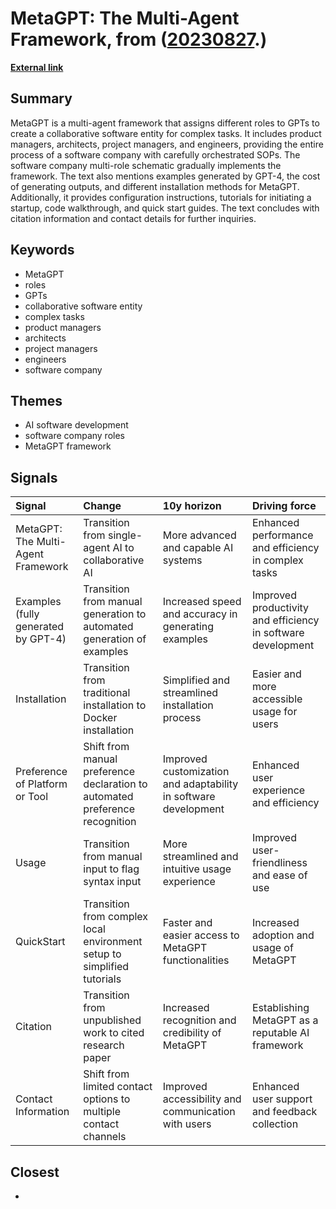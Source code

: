 # __MetaGPT: The Multi-Agent Framework__, from ([20230827](https://kghosh.substack.com/p/20230827).)

__[External link](https://github.com/geekan/MetaGPT)__



## Summary

MetaGPT is a multi-agent framework that assigns different roles to GPTs to create a collaborative software entity for complex tasks. It includes product managers, architects, project managers, and engineers, providing the entire process of a software company with carefully orchestrated SOPs. The software company multi-role schematic gradually implements the framework. The text also mentions examples generated by GPT-4, the cost of generating outputs, and different installation methods for MetaGPT. Additionally, it provides configuration instructions, tutorials for initiating a startup, code walkthrough, and quick start guides. The text concludes with citation information and contact details for further inquiries.

## Keywords

* MetaGPT
* roles
* GPTs
* collaborative software entity
* complex tasks
* product managers
* architects
* project managers
* engineers
* software company

## Themes

* AI software development
* software company roles
* MetaGPT framework

## Signals

| Signal                              | Change                                                                       | 10y horizon                                                     | Driving force                                                |
|:------------------------------------|:-----------------------------------------------------------------------------|:----------------------------------------------------------------|:-------------------------------------------------------------|
| MetaGPT: The Multi-Agent Framework  | Transition from single-agent AI to collaborative AI                          | More advanced and capable AI systems                            | Enhanced performance and efficiency in complex tasks         |
| Examples (fully generated by GPT-4) | Transition from manual generation to automated generation of examples        | Increased speed and accuracy in generating examples             | Improved productivity and efficiency in software development |
| Installation                        | Transition from traditional installation to Docker installation              | Simplified and streamlined installation process                 | Easier and more accessible usage for users                   |
| Preference of Platform or Tool      | Shift from manual preference declaration to automated preference recognition | Improved customization and adaptability in software development | Enhanced user experience and efficiency                      |
| Usage                               | Transition from manual input to flag syntax input                            | More streamlined and intuitive usage experience                 | Improved user-friendliness and ease of use                   |
| QuickStart                          | Transition from complex local environment setup to simplified tutorials      | Faster and easier access to MetaGPT functionalities             | Increased adoption and usage of MetaGPT                      |
| Citation                            | Transition from unpublished work to cited research paper                     | Increased recognition and credibility of MetaGPT                | Establishing MetaGPT as a reputable AI framework             |
| Contact Information                 | Shift from limited contact options to multiple contact channels              | Improved accessibility and communication with users             | Enhanced user support and feedback collection                |

## Closest

* 